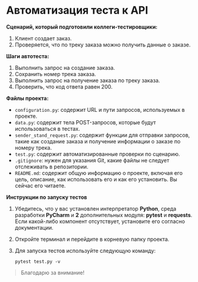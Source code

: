 # Автоматизация теста к API

**Сценарий, который подготовили коллеги-тестировщики:**

1. Клиент создает заказ.
2. Проверяется, что по треку заказа можно получить данные о заказе.

**Шаги автотеста:**

1. Выполнить запрос на создание заказа.
2. Сохранить номер трека заказа.
3. Выполнить запрос на получение заказа по треку заказа.
4. Проверить, что код ответа равен 200.

**Файлы проекта:**

- `configuration.py`: содержит URL и пути запросов, используемых в проекте.
- `data.py`: содержит тела POST-запросов, которые будут использоваться в тестах.
- `sender_stand_request.py`: содержит функции для отправки запросов, такие как создание заказа и получение информации о заказе по номеру трека.
- `test.py`: содержит автоматизированные проверки по сценарию.
- `.gitignore`: нужен для указания Git, какие файлы не следует отслеживать в репозитории.
- `README.md`: содержит общую информацию о проекте, включая его цель, описание, как использовать его и как его установить. Вы сейчас его читаете.

**Инструкции по запуску тестов**

1. Убедитесь, что у вас установлен интерпретатор **Python**, среда разработки **PyCharm** и **2** дополнительных модуля: **pytest** и **requests**. Если какой-либо компонент отсутствует, установите его согласно документации.

2. Откройте терминал и перейдите в корневую папку проекта.

3. Для запуска тестов используйте следующую команду:

    `pytest test.py -v`

>Благодарю за внимание! 